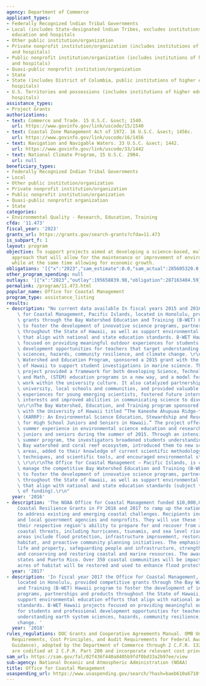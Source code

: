 ```yaml
---
agency: Department of Commerce
applicant_types:
- Federally Recognized lndian Tribal Governments
- Local (includes State-designated lndian Tribes, excludes institutions of higher
  education and hospitals
- Other public institution/organization
- Private nonprofit institution/organization (includes institutions of higher education
  and hospitals)
- Public nonprofit institution/organization (includes institutions of higher education
  and hospitals)
- Quasi-public nonprofit institution/organization
- State
- State (includes District of Columbia, public institutions of higher education and
  hospitals)
- U.S. Territories and possessions (includes institutions of higher education and
  hospitals)
assistance_types:
- Project Grants
authorizations:
- text: Commerce and Trade. 15 U.S.C. &sect; 1540.
  url: https://www.govinfo.gov/link/uscode/15/1540
- text: Coastal Zone Management Act of 1972. 16 U.S.C. &sect; 1456c.
  url: https://www.govinfo.gov/link/uscode/16/1456
- text: Navigation and Navigable Waters. 33 U.S.C. &sect; 1442.
  url: https://www.govinfo.gov/link/uscode/33/1442
- text: National Climate Program, 15 U.S.C. 2904.
  url: null
beneficiary_types:
- Federally Recognized Indian Tribal Governments
- Local
- Other public institution/organization
- Private nonprofit institution/organization
- Public nonprofit institution/organization
- Quasi-public nonprofit organization
- State
categories:
- Environmental Quality - Research, Education, Training
cfda: '11.473'
fiscal_year: '2023'
grants_url: https://grants.gov/search-grants?cfda=11.473
is_subpart_f: 1
layout: program
objective: To support projects aimed at developing a science-based, multi-dimensional
  approach that will allow for the maintenance or improvement of environmental quality
  while at the same time allowing for economic growth.
obligations: '[{"x":"2023","sam_estimate":0.0,"sam_actual":285605320.0,"usa_spending_actual":290825701.0},{"x":"2024","sam_estimate":0.0,"sam_actual":790621884.0,"usa_spending_actual":687159749.0},{"x":"2025","sam_estimate":0.0,"sam_actual":175000000.0,"usa_spending_actual":0.0}]'
other_program_spending: null
outlays: '[{"x":"2023","outlay":195658839.98,"obligation":287163404.59},{"x":"2024","outlay":198040.39,"obligation":685497333.0},{"x":"2025","outlay":0.0,"obligation":0.0}]'
permalink: /program/11.473.html
popular_name: Office for Coastal Management
program_type: assistance_listing
results:
- description: "No current data available In fiscal years 2015 and 2016 the Office\
    \ for Coastal Management, Pacific Islands, located in Honolulu, provided competitive\
    \ grants through the Bay Watershed Education and Training (B-WET) Hawaii program\
    \ to foster the development of innovative science programs, partnerships and products\
    \ throughout the State of Hawaii, as well as support environmental education efforts\
    \ that align with national and state education standards. B-WET Hawaii projects\
    \ focused on providing meaningful outdoor experiences for students and professional\
    \ development opportunities for teachers that target understanding earth system\
    \ sciences, hazards, community resilience, and climate change. \r\n\r\nThe Bay\
    \ Watershed and Education Program, sponsored a 2015 grant with the University\
    \ of Hawaii to support student investigations in marine science. The He'eia Ahupua'a\
    \ project provided a framework for both developing Science, Technology, Engineering\
    \ and Math, (STEM) education programs in a new way, and a model for cross-disciplinary\
    \ work within the university culture. It also catalyzed partnerships between the\
    \ university, local schools and communities, and provided valuable K-12 teaching\
    \ experiences for young emerging scientists, fostered future interdisciplinary\
    \ interests and improved abilities in communicating science to diverse audiences.\r\
    \n\r\nThe Bay Watershed, Education, and Training program sponsored a 205 project\
    \ with the University of Hawaii titled “The Kaneohe Ahupuaa Ridge-to-Reef Project\
    \ (KARRP): An Environmental Science Education, Stewardship and Research Program\
    \ for High School Juniors and Seniors in Hawaii.” The project offered college-level\
    \ summer experience in environmental science education and research for high school\
    \ juniors and seniors during the summer of 2015. Through an intensive six-week\
    \ summer program, the investigators broadened students understanding of the Kaneohe\
    \ Bay watershed and coral reef ecosystem, introduced them to new scientific research\
    \ areas, added to their knowledge of current scientific methodology, research\
    \ techniques, and scientific tools, and encouraged environmental stewardship.\
    \ \r\n\r\nThe Office for Coastal Management – Pacific Islands, is continuing to\
    \ manage the competitive Bay Watershed Education and Training (B-WET) Hawaii program\
    \ to foster the development of innovative science programs, partnerships and products\
    \ throughout the State of Hawaii, as well as support environmental education efforts\
    \ that align with national and state education standards (subject to the availability\
    \ of funding).\r\n"
  year: '2016'
- description: 'The NOAA Office for Coastal Management funded $10,000,000 in NOAA
    Coastal Resilience Grants in FY 2016 and 2017 to ramp up the nation’s ability
    to address existing and emerging coastal challenges. Recipients include state
    and local government agencies and nonprofits. They will use these funds to improve
    their respective region’s ability to prepare for and recover from a variety of
    coastal threats, including hurricanes, tsunamis, and sea level rise. Project focus
    areas include flood protection, infrastructure improvement, restoration of coastal
    habitat, and proactive community planning initiatives. The emphasis is on protecting
    life and property, safeguarding people and infrastructure, strengthening the economy,
    and conserving and restoring coastal and marine resources. The awards cover 17
    states and Puerto Rico. Over 350 coastal communities will be impacted, and 1,100
    acres of habitat will be restored and used to enhance flood protection. '
  year: '2017'
- description: 'In fiscal year 2017 the Office for Coastal Management, Pacific Islands,
    located in Honolulu, provided competitive grants through the Bay Watershed Education
    and Training (B-WET) Hawaii program to foster the development of innovative science
    programs, partnerships and products throughout the State of Hawaii, as well as
    support environmental education efforts that align with national and state education
    standards. B-WET Hawaii projects focused on providing meaningful outdoor experiences
    for students and professional development opportunities for teachers that target
    understanding earth system sciences, hazards, community resilience, and climate
    change. '
  year: '2018'
rules_regulations: DOC Grants and Cooperative Agreements Manual. OMB Uniform Administrative
  Requirements, Cost Principles, and Audit Requirements for Federal Awards (OMB Uniform
  Guidance), adopted by the Department of Commerce through 2 C.F.R. 1327.101 and which
  are codified at 2 C.F.R. Part 200 and incorporate relevant cost principles.
sam_url: https://sam.gov/fal/02f436f440a8405b9fdf0bd33a2b97ee/view
sub-agency: National Oceanic and Atmospheric Administration (NOAA)
title: Office for Coastal Management
usaspending_url: https://www.usaspending.gov/search/?hash=baeb610a6710f26c177e500cf52dd451
---
```

